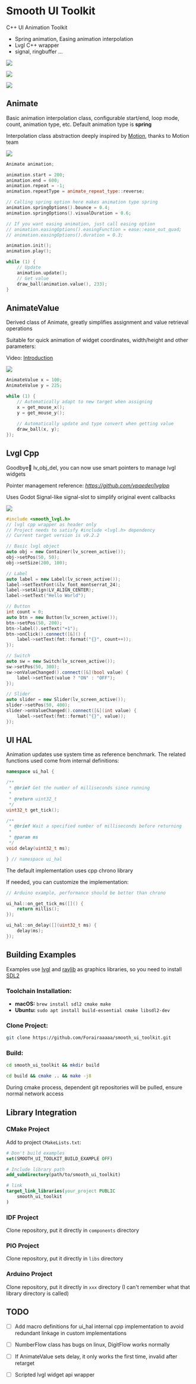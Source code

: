 # Smooth UI Toolkit

C++ UI Animation Toolkit

- Spring animation, Easing animation interpolation
- Lvgl C++ wrapper
- signal, ringbuffer ...

![](https://pic1.imgdb.cn/item/680c639c58cb8da5c8ce22d2.gif)

![](https://pic1.imgdb.cn/item/680c58b558cb8da5c8ce1f5b.gif)

![](https://pic1.imgdb.cn/item/680c58b458cb8da5c8ce1f5a.gif)

## Animate

Basic animation interpolation class, configurable start/end, loop mode, count, animation type, etc. Default animation type is **spring**

Interpolation class abstraction deeply inspired by [Motion](https://motion.dev/), thanks to Motion team

![](https://pic1.imgdb.cn/item/680c58b458cb8da5c8ce1f57.gif)

```cpp
Animate animation;

animation.start = 200;
animation.end = 600;
animation.repeat = -1;
animation.repeatType = animate_repeat_type::reverse;

// Calling spring option here makes animation type spring
animation.springOptions().bounce = 0.4;
animation.springOptions().visualDuration = 0.6;

// If you want easing animation, just call easing option
// animation.easingOptions().easingFunction = ease::ease_out_quad;
// animation.easingOptions().duration = 0.3;

animation.init();
animation.play();

while (1) {
    // Update
    animation.update();
    // Get value
    draw_ball(animation.value(), 233);
}
```

## AnimateValue

Derived class of Animate, greatly simplifies assignment and value retrieval operations

Suitable for quick animation of widget coordinates, width/height and other parameters:

Video: [Introduction](https://www.bilibili.com/video/BV1RZcTegEUu)

![](https://pic1.imgdb.cn/item/680c58b458cb8da5c8ce1f58.gif)

```cpp
AnimateValue x = 100;
AnimateValue y = 225;

while (1) {
    // Automatically adapt to new target when assigning
    x = get_mouse_x();
    y = get_mouse_y();
  
    // Automatically update and type convert when getting value
    draw_ball(x, y);
});
```

## Lvgl Cpp

Goodbye👋 lv_obj_del, you can now use smart pointers to manage lvgl widgets

Pointer management reference: *https://github.com/vpaeder/lvglpp*

Uses Godot Signal-like signal-slot to simplify original event callbacks

![](https://pic1.imgdb.cn/item/680c58b458cb8da5c8ce1f59.gif)

```cpp
#include <smooth_lvgl.h>
// lvgl cpp wrapper as header only
// Project needs to satisfy #include <lvgl.h> dependency
// Current target version is v9.2.2

// Basic lvgl object
auto obj = new Container(lv_screen_active());
obj->setPos(50, 50);
obj->setSize(200, 100);

// Label
auto label = new Label(lv_screen_active());
label->setTextFont(&lv_font_montserrat_24);
label->setAlign(LV_ALIGN_CENTER);
label->setText("Hello World");

// Button
int count = 0;
auto btn = new Button(lv_screen_active());
btn->setPos(50, 200);
btn->label().setText("+1");
btn->onClick().connect([&]() {
    label->setText(fmt::format("{}", count++));
});

// Switch
auto sw = new Switch(lv_screen_active());
sw->setPos(50, 300);
sw->onValueChanged().connect([&](bool value) {
    label->setText(value ? "ON" : "OFF");
});

// Slider
auto slider = new Slider(lv_screen_active());
slider->setPos(50, 400);
slider->onValueChanged().connect([&](int value) {
    label->setText(fmt::format("{}", value));
});
```

## UI HAL

Animation updates use system time as reference benchmark. The related functions used come from internal definitions:

```cpp
namespace ui_hal {

/**
 * @brief Get the number of milliseconds since running
 *
 * @return uint32_t
 */
uint32_t get_tick();

/**
 * @brief Wait a specified number of milliseconds before returning
 *
 * @param ms
 */
void delay(uint32_t ms);

} // namespace ui_hal
```

The default implementation uses cpp chrono library

If needed, you can customize the implementation:

```cpp
// Arduino example, performance should be better than chrono

ui_hal::on_get_tick_ms([]() {
    return millis();
});

ui_hal::on_delay([](uint32_t ms) {
    delay(ms);
});
```

## Building Examples

Examples use [lvgl](https://github.com/lvgl/lvgl) and [raylib](https://github.com/raysan5/raylib) as graphics libraries, so you need to install [SDL2](https://github.com/libsdl-org/SDL)

### Toolchain Installation:

- **macOS:**  `brew install sdl2 cmake make`  
- **Ubuntu:**   `sudo apt install build-essential cmake libsdl2-dev`  

### Clone Project:

```bash
git clone https://github.com/Forairaaaaa/smooth_ui_toolkit.git
```

### Build:

```bash
cd smooth_ui_toolkit && mkdir build
```

```bash
cd build && cmake .. && make -j8
```

During cmake process, dependent git repositories will be pulled, ensure normal network access

## Library Integration

### CMake Project

Add to project `CMakeLists.txt`:

```cmake
# Don't build examples
set(SMOOTH_UI_TOOLKIT_BUILD_EXAMPLE OFF)

# Include library path
add_subdirectory(path/to/smooth_ui_toolkit)

# link
target_link_libraries(your_project PUBLIC
    smooth_ui_toolkit
)
```

### IDF Project

Clone repository, put it directly in `components` directory

### PIO Project

Clone repository, put it directly in `libs` directory

### Arduino Project

Clone repository, put it directly in `xxx` directory (I can't remember what that library directory is called)

## TODO

- [ ] Add macro definitions for ui_hal internal cpp implementation to avoid redundant linkage in custom implementations
- [ ] NumberFlow class has bugs on linux, DigitFlow works normally
- [ ] If AnimateValue sets delay, it only works the first time, invalid after retarget
- [ ] Scripted lvgl widget api wrapper

